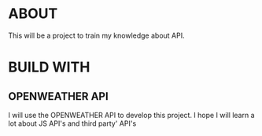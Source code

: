 # ABOUT

This will be a project to train my knowledge about API. 


# BUILD WITH

## OPENWEATHER API

I will use the OPENWEATHER API to develop this project. I hope I will learn a lot about JS API's and third party' API's